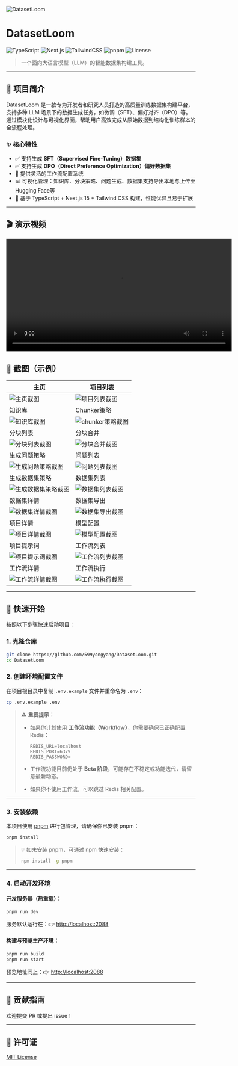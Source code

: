 ![DatasetLoom](/public/full-logo.svg)

# DatasetLoom

![TypeScript](https://img.shields.io/badge/TypeScript-007ACC?logo=TypeScript&logoColor=white)
![Next.js](https://img.shields.io/badge/Next.js-black?logo=nextdotjs&logoColor=white)
![TailwindCSS](https://img.shields.io/badge/Tailwind_CSS-38B2AC?logo=tailwind-css&logoColor=white)
![pnpm](https://img.shields.io/badge/pnpm-F44F44?logo=pnpm&logoColor=white)
![License](https://img.shields.io/badge/license-MIT-blue.svg)

[//]: # '![Build Status](https://img.shields.io/github/actions/workflow/status/599yongyang/DatasetLoom/build.yml?branch=main )'
[//]: # '![GitHub Issues](https://img.shields.io/github/issues/599yongyang/DatasetLoom )'
[//]: # '![GitHub Stars](https://img.shields.io/github/stars/599yongyang/DatasetLoom?style=social )'
[//]: # '![Last Commit](https://img.shields.io/github/last-commit/599yongyang/DatasetLoom )'

> 一个面向大语言模型（LLM）的智能数据集构建工具。

---

## 🧩 项目简介

DatasetLoom 是一款专为开发者和研究人员打造的高质量训练数据集构建平台，支持多种 LLM 场景下的数据生成任务，如微调（SFT）、偏好对齐（DPO）等。通过模块化设计与可视化界面，帮助用户高效完成从原始数据到结构化训练样本的全流程处理。

### ✨ 核心特性

- ✅ 支持生成 **SFT（Supervised Fine-Tuning）数据集**
- ✅ 支持生成 **DPO（Direct Preference Optimization）偏好数据集**
- 🔁 提供灵活的工作流配置系统
- 📊 可视化管理：知识库、分块策略、问题生成、数据集支持导出本地与上传至Hugging Face等
- 🚀 基于 TypeScript + Next.js 15 + Tailwind CSS 构建，性能优异且易于扩展

---

## 🎬 演示视频

<video width="600" controls>
  <source src="https://5ai7pu9b9vyjvq87.public.blob.vercel-storage.com/datasetloom-demo-xFinMFnPlppgMxI6H7eKyz139u2pOt.mp4"  type="video/mp4">
  您的浏览器不支持 video 标签。
</video>

## 📸 截图（示例）

| 主页                                                          | 项目列表                                                   |
| ------------------------------------------------------------- | ---------------------------------------------------------- |
| ![主页截图](/public/screenshot/home.png)                      | ![项目列表截图](/public/screenshot/project-list.png)       |
| 知识库                                                        | Chunker策略                                                |
| ![知识库截图](/public/screenshot/document-list.png)           | ![chunker策略截图](public/screenshot/document-chunker.png) |
| 分块列表                                                      | 分块合并                                                   |
| ![分块列表截图](public/screenshot/chunk-list.png)             | ![分块合并截图](public/screenshot/chunk-merge.png)         |
| 生成问题策略                                                  | 问题列表                                                   |
| ![生成问题策略截图](/public/screenshot/question-strategy.png) | ![问题列表截图](/public/screenshot/question-list.png)      |
| 生成数据集策略                                                | 数据集列表                                                 |
| ![生成数据集策略截图](public/screenshot/dataset-strategy.png) | ![数据集列表截图](public/screenshot/dataset-list.png)      |
| 数据集详情                                                    | 数据集导出                                                 |
| ![数据集详情截图](public/screenshot/dataset-info.png)         | ![数据集导出截图](public/screenshot/dataset-export.png)    |
| 项目详情                                                      | 模型配置                                                   |
| ![项目详情截图](public/screenshot/project-info.png)           | ![模型配置截图](public/screenshot/model-config.png)        |
| 项目提示词                                                    | 工作流列表                                                 |
| ![项目提示词截图](public/screenshot/project-prompt.png)       | ![工作流列表截图](public/screenshot/workflow-list.png)     |
| 工作流详情                                                    | 工作流执行                                                 |
| ![工作流详情截图](public/screenshot/workflow-info.png)        | ![工作流执行截图](public/screenshot/workflow-log.png)      |

---

## 🚀 快速开始

按照以下步骤快速启动项目：

### 1. 克隆仓库

```bash
git clone https://github.com/599yongyang/DatasetLoom.git
cd DatasetLoom
```

### 2. 创建环境配置文件

在项目根目录中复制 `.env.example` 文件并重命名为 `.env`：

```bash
cp .env.example .env
```

> ⚠️ **重要提示：**
>
> - 如果你计划使用 **工作流功能（Workflow）**，你需要确保已正确配置 Redis：
>
>     ```env
>     REDIS_URL=localhost
>     REDIS_PORT=6379
>     REDIS_PASSWORD=
>     ```
>
> - 工作流功能目前仍处于 **Beta 阶段**，可能存在不稳定或功能迭代，请留意最新动态。
> - 如果你不使用工作流，可以跳过 Redis 相关配置。

---

### 3. 安装依赖

本项目使用 [pnpm](https://pnpm.io/) 进行包管理，请确保你已安装 pnpm：

```bash
pnpm install
```

> 💡 如未安装 pnpm，可通过 npm 快速安装：
>
> ```bash
> npm install -g pnpm
> ```

---

### 4. 启动开发环境

#### 开发服务器（热重载）：

```bash
pnpm run dev
```

服务默认运行在：👉 [http://localhost:2088](http://localhost:2088)

#### 构建与预览生产环境：

```bash
pnpm run build
pnpm run start
```

预览地址同上：👉 [http://localhost:2088](http://localhost:2088)

---

## 🤝 贡献指南

欢迎提交 PR 或提出 issue！

---

## 📜 许可证

[MIT License](LICENSE)
